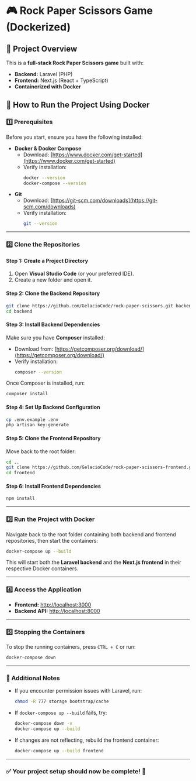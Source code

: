 # 🎮 Rock Paper Scissors Game (Dockerized)

## 📝 Project Overview
This is a **full-stack Rock Paper Scissors game** built with:
- **Backend:** Laravel (PHP)
- **Frontend:** Next.js (React + TypeScript)
- **Containerized with Docker**

## 🚀 How to Run the Project Using Docker

### **1️⃣ Prerequisites**
Before you start, ensure you have the following installed:

- **Docker & Docker Compose**  
  - Download: [https://www.docker.com/get-started](https://www.docker.com/get-started)  
  - Verify installation:  
    ```bash
    docker --version
    docker-compose --version
    ```
- **Git**
  - Download: [https://git-scm.com/downloads](https://git-scm.com/downloads)
  - Verify installation:  
    ```bash
    git --version
    ```

---

### **2️⃣ Clone the Repositories**

#### **Step 1: Create a Project Directory**
1. Open **Visual Studio Code** (or your preferred IDE).  
2. Create a new folder and open it.

#### **Step 2: Clone the Backend Repository**
```bash
git clone https://github.com/GelacioCode/rock-paper-scissors.git backend
cd backend
```

#### **Step 3: Install Backend Dependencies**
Make sure you have **Composer** installed:  
- Download from: [https://getcomposer.org/download/](https://getcomposer.org/download/)
- Verify installation:
  ```bash
  composer --version
  ```

Once Composer is installed, run:
```bash
composer install
```

#### **Step 4: Set Up Backend Configuration**
```bash
cp .env.example .env
php artisan key:generate
```

#### **Step 5: Clone the Frontend Repository**
Move back to the root folder:
```bash
cd ..
git clone https://github.com/GelacioCode/rock-paper-scissors-frontend.git frontend
cd frontend
```

#### **Step 6: Install Frontend Dependencies**
```bash
npm install
```

---

### **3️⃣ Run the Project with Docker**
Navigate back to the root folder containing both backend and frontend repositories, then start the containers:

```bash
docker-compose up --build
```

This will start both the **Laravel backend** and the **Next.js frontend** in their respective Docker containers.

---

### **4️⃣ Access the Application**
- **Frontend:** [http://localhost:3000](http://localhost:3000)  
- **Backend API:** [http://localhost:8000](http://localhost:8000)

---

### **5️⃣ Stopping the Containers**
To stop the running containers, press `CTRL + C` or run:
```bash
docker-compose down
```

---

### **🎯 Additional Notes**
- If you encounter permission issues with Laravel, run:
  ```bash
  chmod -R 777 storage bootstrap/cache
  ```
- If `docker-compose up --build` fails, try:
  ```bash
  docker-compose down -v
  docker-compose up --build
  ```
- If changes are not reflecting, rebuild the frontend container:
  ```bash
  docker-compose up --build frontend
  ```

---

### ✅ Your project setup should now be complete! 🚀
